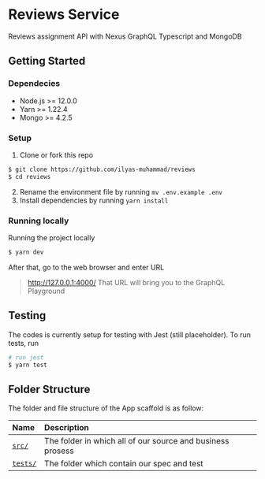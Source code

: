 # Reviews Service
Reviews assignment API with Nexus GraphQL Typescript and MongoDB

## Getting Started
### Dependecies
- Node.js >= 12.0.0
- Yarn >= 1.22.4
- Mongo >= 4.2.5

### Setup 
1. Clone or fork this repo
```bash
$ git clone https://github.com/ilyas-muhammad/reviews
$ cd reviews
``` 
2. Rename the environment file by running `mv .env.example .env`
3. Install dependencies by running `yarn install`

### Running locally
Running the project locally
```bash
$ yarn dev
```
After that, go to the web browser and enter URL
> http://127.0.0.1:4000/
That URL will bring you to the GraphQL Playground

## Testing
The codes is currently setup for testing with Jest (still placeholder). To run tests, run
```bash
# run jest
$ yarn test
```

## Folder Structure
The folder and file structure of the App scaffold is as follow:

| Name                                              | Description                                                                           |
| :------------------------------------------------ | :------------------------------------------------------------------------------------ |
| [`src/`](#src)                                    | The folder in which all of our source and business prosess                            |
| [`tests/`](#tests)                                | The folder which contain our spec and test                                            |